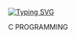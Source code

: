 [![Typing SVG](https://readme-typing-svg.herokuapp.com?font=Fira+Code&weight=900&size=30&pause=1000&width=435&lines=BIT+MANIPULATION)](https://git.io/typing-svg)

C PROGRAMMING
